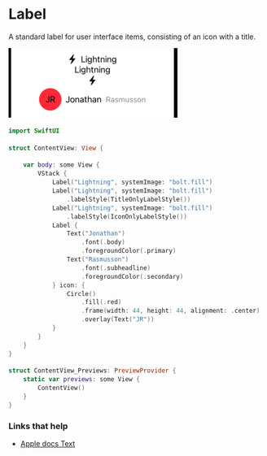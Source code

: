 # Label

A standard label for user interface items, consisting of an icon with a title.

![](images/1.png)

```swift
import SwiftUI

struct ContentView: View {
    
    var body: some View {
        VStack {
            Label("Lightning", systemImage: "bolt.fill")
            Label("Lightning", systemImage: "bolt.fill")
                .labelStyle(TitleOnlyLabelStyle())
            Label("Lightning", systemImage: "bolt.fill")
                .labelStyle(IconOnlyLabelStyle())
            Label {
                Text("Jonathan")
                    .font(.body)
                    .foregroundColor(.primary)
                Text("Rasmusson")
                    .font(.subheadline)
                    .foregroundColor(.secondary)
            } icon: {
                Circle()
                    .fill(.red)
                    .frame(width: 44, height: 44, alignment: .center)
                    .overlay(Text("JR"))
            }
        }
    }
}

struct ContentView_Previews: PreviewProvider {
    static var previews: some View {
        ContentView()
    }
}
```

### Links that help

- [Apple docs Text](https://developer.apple.com/documentation/swiftui/label)
